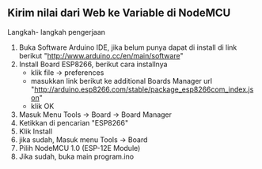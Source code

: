 ## Kirim nilai dari Web ke Variable di NodeMCU
Langkah- langkah pengerjaan
1. Buka Software Arduino IDE, jika belum punya dapat di install di link berikut
    "http://www.arduino.cc/en/main/software"
2. Install Board ESP8266, berikut cara installnya
    - klik file -> preferences
    - masukkan link berikut ke additional Boards Manager url
        "http://arduino.esp8266.com/stable/package_esp8266com_index.json"
    - klik OK
3. Masuk Menu Tools -> Board -> Board Manager
4. Ketikkan di pencarian "ESP8266"
5. Klik Install
6. jika sudah, Masuk menu Tools -> Board 
7. Pilih NodeMCU 1.0 (ESP-12E Module)
8. Jika sudah, buka main program.ino